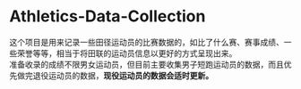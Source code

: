 # Athletics-Data-Collection
这个项目是用来记录一些田径运动员的比赛数据的，如比了什么赛、赛事成绩、一些荣誉等等，相当于将田联的运动员信息以更好的方式呈现出来。<br>
准备收录的成绩不限男女运动员，但目前主要收集男子短跑运动员的数据，而且优先做完退役运动员的数据，**现役运动员的数据会适时更新。** <br>
